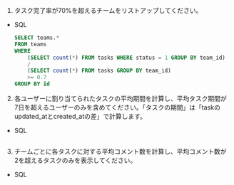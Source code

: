1. タスク完了率が70%を超えるチームをリストアップしてください。
- SQL
    ```sql
    SELECT teams.*
    FROM teams
    WHERE
        (SELECT count(*) FROM tasks WHERE status = 1 GROUP BY team_id)
        /
        (SELECT count(*) FROM tasks GROUP BY team_id)
        >= 0.7
    GROUP BY id
    ```

2. 各ユーザーに割り当てられたタスクの平均期間を計算し、平均タスク期間が7日を超えるユーザーのみを含めてください。「タスクの期間」は「taskのupdated_atとcreated_atの差」で計算します。
- SQL
    ```sql
    ```

3. チームごとに各タスクに対する平均コメント数を計算し、平均コメント数が2を超えるタスクのみを表示してください。
- SQL
    ```sql
    ```

